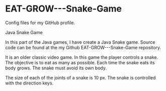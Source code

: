 # EAT-GROW---Snake-Game

Config files for my GitHub profile.

Java Snake Game

In this part of the Java games, I have create a Java Snake game. Source code can be found at the my Github EAT-GROW---Snake-Game repository.

It is an older classic video game. In this game the player controls a snake. The objective is to eat as many as possible. Each time the snake eats its body grows. 
The snake must avoid its own body. 

The size of each of the joints of a snake is 10 px. The snake is controlled with the direction keys.

